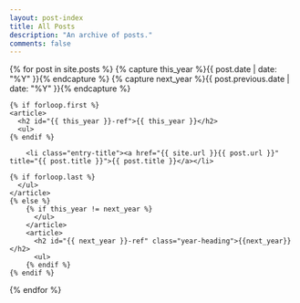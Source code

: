 ```yaml
---
layout: post-index
title: All Posts
description: "An archive of posts."
comments: false
---
```


{% for post in site.posts %}
    {% capture this_year %}{{ post.date | date: "%Y" }}{% endcapture %}
    {% capture next_year %}{{ post.previous.date | date: "%Y" }}{% endcapture %}

    {% if forloop.first %}
    <article>
      <h2 id="{{ this_year }}-ref">{{ this_year }}</h2>
      <ul>
    {% endif %}

        <li class="entry-title"><a href="{{ site.url }}{{ post.url }}" title="{{ post.title }}">{{ post.title }}</a></li>

    {% if forloop.last %}
      </ul>
    </article>
    {% else %}
        {% if this_year != next_year %}
          </ul>
        </article>
        <article>
          <h2 id="{{ next_year }}-ref" class="year-heading">{{next_year}}</h2>
          <ul>
        {% endif %}
    {% endif %}
{% endfor %}
